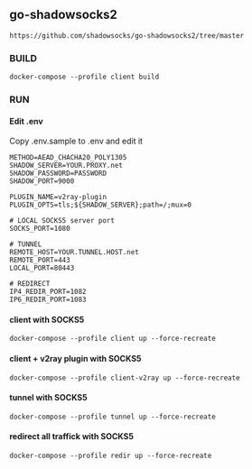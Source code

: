 ## go-shadowsocks2
```url
https://github.com/shadowsocks/go-shadowsocks2/tree/master
```
### BUILD
```shell
docker-compose --profile client build
```
### RUN
#### Edit .env 
Copy .env.sample to .env and edit it
```env
METHOD=AEAD_CHACHA20_POLY1305
SHADOW_SERVER=YOUR.PROXY.net   
SHADOW_PASSWORD=PASSWORD
SHADOW_PORT=9000

PLUGIN_NAME=v2ray-plugin
PLUGIN_OPTS=tls;${SHADOW_SERVER};path=/;mux=0

# LOCAL SOCKS5 server port
SOCKS_PORT=1080

# TUNNEL
REMOTE_HOST=YOUR.TUNNEL.HOST.net
REMOTE_PORT=443
LOCAL_PORT=80443

# REDIRECT
IP4_REDIR_PORT=1082
IP6_REDIR_PORT=1083
```
#### client with SOCKS5 
```shell
docker-compose --profile client up --force-recreate
```
#### client + v2ray plugin with SOCKS5 
```shell
docker-compose --profile client-v2ray up --force-recreate
```
#### tunnel with SOCKS5 
```shell
docker-compose --profile tunnel up --force-recreate
```
#### redirect all traffick with SOCKS5 
```shell
docker-compose --profile redir up --force-recreate
```

